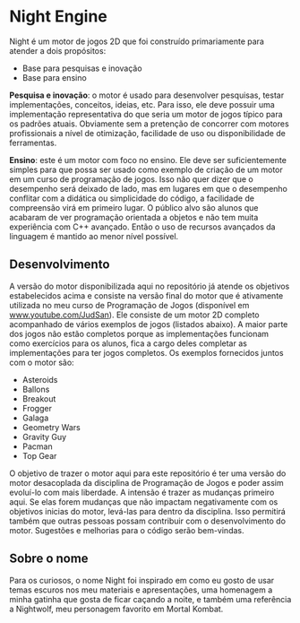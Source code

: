 # Night Engine

Night é um motor de jogos 2D que foi construído primariamente para atender a dois propósitos:

- Base para pesquisas e inovação
- Base para ensino

**Pesquisa e inovação**: o motor é usado para desenvolver pesquisas, testar implementações, conceitos, ideias, etc. Para isso, ele deve possuir uma implementação representativa do que seria um motor de jogos típico para os padrões atuais. Obviamente sem a pretenção de concorrer com motores profissionais a nível de otimização, facilidade de uso ou disponibilidade de ferramentas.

**Ensino**: este é um motor com foco no ensino. Ele deve ser suficientemente simples para que possa ser usado como exemplo de criação de um motor em um curso de programação de jogos. Isso não quer dizer que o desempenho será deixado de lado, mas em lugares em que o desempenho conflitar com a didática ou simplicidade do código, a facilidade de compreensão virá em primeiro lugar. O público alvo são alunos que acabaram de ver programação orientada a objetos e não tem muita experiência com C++ avançado. Então o uso de recursos avançados da linguagem é mantido ao menor nível possível.

## Desenvolvimento

A versão do motor disponibilizada aqui no repositório já atende os objetivos estabelecidos acima e consiste na versão final do motor que é ativamente utilizada no meu curso de Programação de Jogos (disponível em www.youtube.com/JudSan). Ele consiste de um motor 2D completo acompanhado de vários exemplos de jogos (listados abaixo). A maior parte dos jogos não estão completos porque as implementações funcionam como exercícios para os alunos, fica a cargo deles completar as implementações para ter jogos completos. Os exemplos fornecidos juntos com o motor são:
 
- Asteroids
- Ballons
- Breakout
- Frogger
- Galaga
- Geometry Wars
- Gravity Guy
- Pacman
- Top Gear

O objetivo de trazer o motor aqui para este repositório é ter uma versão do motor desacoplada da disciplina de Programação de Jogos e poder assim evoluí-lo com mais liberdade. A intensão é trazer as mudanças primeiro aqui. Se elas forem mudanças que não impactam negativamente com os objetivos inicias do motor, levá-las para dentro da disciplina. Isso permitirá também que outras pessoas possam contribuir com o desenvolvimento do motor. Sugestões e melhorias para o código serão bem-vindas.

## Sobre o nome

Para os curiosos, o nome Night foi inspirado em como eu gosto de usar temas escuros nos meu materiais e apresentações, uma homenagem a minha gatinha que gosta de ficar caçando a noite, e também uma referência a Nightwolf, meu personagem favorito em Mortal Kombat.
